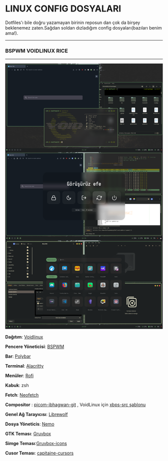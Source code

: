 # LINUX CONFIG DOSYALARI

Dotfiles'ı bile doğru yazamayan birinin reposun dan çok da birşey beklenemez zaten.Sağdan soldan dızladığım config dosyaları(bazıları benim ama!).

---
### BSPWM VOIDLINUX RICE

---

![SS](Screenshot/voidlinux.png)

__Dağıtım__: [Voidlinux](https://voidlinux.org/)

__Pencere Yöneticisi__: [BSPWM](https://github.com/baskerville/bspwm)

__Bar__: [Polybar](https://github.com/polybar/polybar) 

__Terminal__: [Alacritty](https://github.com/alacritty/alacritty)

__Menüler__: [Rofi](https://github.com/adi1090x/rofi)

__Kabuk__: zsh

__Fetch__: [Neofetch](https://github.com/dylanaraps/neofetch)

__Compositor__ : [picom-ibhagwan-git](https://aur.archlinux.org/packages/picom-ibhagwan-git) , VoidLinux için [xbps-src şablonu](https://github.com/ibhagwan/picom-ibhagwan-template)

__Genel Ağ Tarayıcısı__: [Librewolf](https://librewolf.net/)

__Dosya Yöneticis__: [Nemo](https://github.com/linuxmint/nemo)

__GTK Teması__: [Gruvbox](https://github.com/Fausto-Korpsvart/Gruvbox-GTK-Theme)

__Simge Teması__:[Gruvbox-icons](https://www.gnome-look.org/p/1681460)

__Cusor Teması__: [capitaine-cursors](https://www.gnome-look.org/p/1818760)